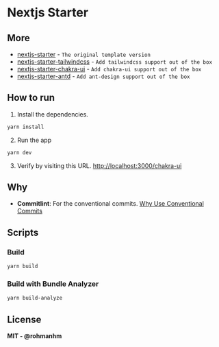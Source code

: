 # Nextjs Starter

## More

- [nextjs-starter](https://github.com/rohmanhm/nextjs-starter) - `The original template version`
- [nextjs-starter-tailwindcss](https://github.com/rohmanhm/nextjs-starter-tailwindcss) - `Add tailwindcss support out of the box`
- [nextjs-starter-chakra-ui](https://github.com/rohmanhm/nextjs-starter-chakra-ui) - `Add chakra-ui support out of the box`
- [nextjs-starter-antd](https://github.com/rohmanhm/nextjs-starter-antd) - `Add ant-design support out of the box`

## How to run

1. Install the dependencies.

```bash
yarn install
```

2. Run the app

```bash
yarn dev
```

3. Verify by visiting this URL. [http://localhost:3000/chakra-ui](http://localhost:3000/chakra-ui)

## Why

- **Commitlint**: For the conventional commits. [Why Use Conventional Commits
  ](https://www.conventionalcommits.org/en/v1.0.0-beta.2/#why-use-conventional-commits)

## Scripts

### Build

```bash
yarn build
```

### Build with Bundle Analyzer

```bash
yarn build-analyze
```

## License

**MIT - @rohmanhm**
